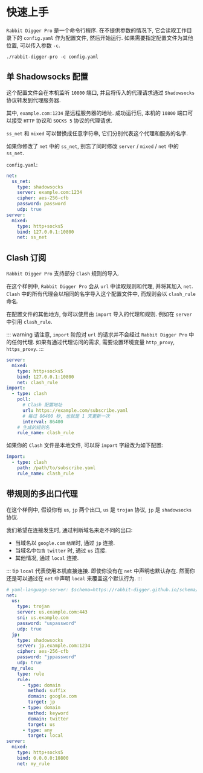 # 快速上手

`Rabbit Digger Pro` 是一个命令行程序. 在不提供参数的情况下, 它会读取工作目录下的 `config.yaml` 作为配置文件, 然后开始运行. 如果需要指定配置文件为其他位置, 可以传入参数 `-c`.

```shell
./rabbit-digger-pro -c config.yaml
```

## 单 Shadowsocks 配置

这个配置文件会在本机监听 `10800` 端口, 并且将传入的代理请求通过 `Shadowsocks` 协议转发到代理服务器.

其中, `example.com:1234` 是远程服务器的地址. 成功运行后, 本机的 `10800` 端口可以接受 `HTTP` 协议和 `SOCKS 5` 协议的代理请求.

`ss_net` 和 `mixed` 可以替换成任意字符串, 它们分别代表这个代理和服务的名字.

如果你修改了 `net` 中的 `ss_net`, 别忘了同时修改 `server` / `mixed` / `net` 中的 `ss_net`.

`config.yaml`:

```yaml
net:
  ss_net:
    type: shadowsocks
    server: example.com:1234
    cipher: aes-256-cfb
    password: password
    udp: true
server:
  mixed:
    type: http+socks5
    bind: 127.0.0.1:10800
    net: ss_net
```

## Clash 订阅

`Rabbit Digger Pro` 支持部分 `Clash` 规则的导入.

在这个样例中, `Rabbit Digger Pro` 会从 `url` 中读取规则和代理, 并将其加入 `net`.
`Clash` 中的所有代理会以相同的名字导入这个配置文件中, 而规则会以 `clash_rule` 命名.

在配置文件的其他地方, 你可以使用由 `import` 导入的代理和规则. 例如在 `server` 中引用 `clash_rule`.

::: warning
请注意, `import` 阶段对 `url` 的请求并不会经过 `Rabbit Digger Pro` 中的任何代理. 如果有通过代理访问的需求, 需要设置环境变量 `http_proxy`, `https_proxy`. 
:::

```yaml
server:
  mixed:
    type: http+socks5
    bind: 127.0.0.1:10800
    net: clash_rule
import:
  - type: clash
    poll:
      # Clash 配置地址
      url: https://example.com/subscribe.yaml
      # 每过 86400 秒, 也就是 1 天更新一次
      interval: 86400
    # 生成的规则名
    rule_name: clash_rule
```

如果你的 `Clash` 文件是本地文件, 可以将 `import` 字段改为如下配置:

```yaml
import:
  - type: clash
    path: /path/to/subscribe.yaml
    rule_name: clash_rule
```

## 带规则的多出口代理

在这个样例中, 假设你有 `us`, `jp` 两个出口, `us` 是 `trojan` 协议, `jp` 是 `shadowsocks` 协议.

我们希望在连接发生时, 通过判断域名来走不同的出口:

* 当域名以 `google.com` `结尾`时, 通过 `jp` 连接.
* 当域名中`包含` `twitter` 时, 通过 `us` 连接.
* 其他情况, 通过 `local` 连接.

::: tip
`local` 代表使用本机直接连接. 即使你没有在 `net` 中声明也默认存在. 然而你还是可以通过在 `net` 中声明 `local` 来覆盖这个默认行为.
:::

```yaml
# yaml-language-server: $schema=https://rabbit-digger.github.io/schema/rabbit-digger-pro-schema.json
net:
  us:
    type: trojan
    server: us.example.com:443
    sni: us.example.com
    password: "uspassword"
    udp: true
  jp:
    type: shadowsocks
    server: jp.example.com:1234
    cipher: aes-256-cfb
    password: "jppassword"
    udp: true
  my_rule:
    type: rule
    rule:
      - type: domain
        method: suffix
        domain: google.com
        target: jp
      - type: domain
        method: keyword
        domain: twitter
        target: us
      - type: any
        target: local
server:
  mixed:
    type: http+socks5
    bind: 0.0.0.0:10800
    net: my_rule
```
